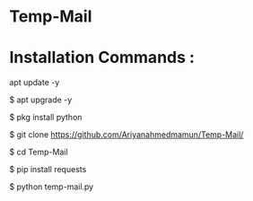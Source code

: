 # Temp-Mail


# Installation Commands :
apt update -y

$ apt upgrade -y

$ pkg install python

$ git clone https://github.com/Ariyanahmedmamun/Temp-Mail/

$ cd Temp-Mail

$ pip install requests

$ python temp-mail.py


